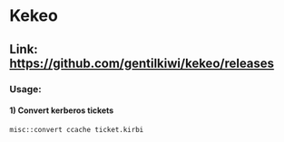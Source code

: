 # Kekeo

## Link: https://github.com/gentilkiwi/kekeo/releases

### Usage:

#### 1) Convert kerberos tickets

    misc::convert ccache ticket.kirbi
